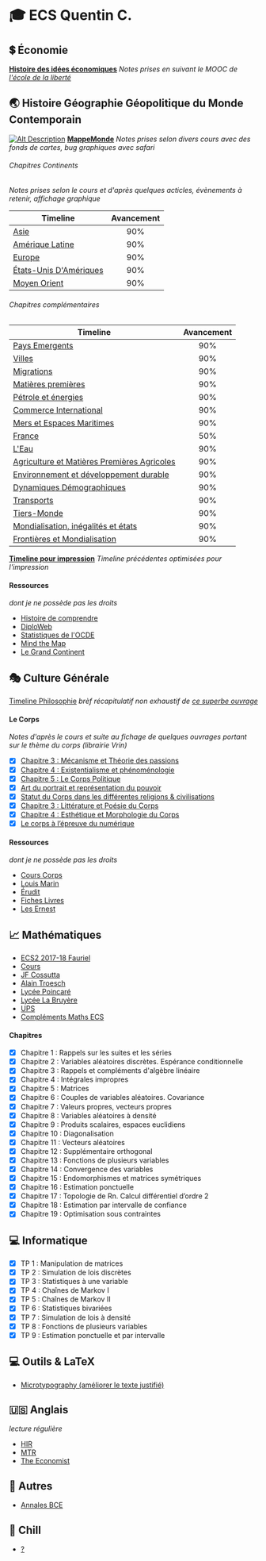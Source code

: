 # :mortar_board: **ECS Quentin C.**

## :heavy_dollar_sign: **Économie**
[__Histoire des idées économiques__](https://tomcattt.github.io/main.pdf)   *Notes prises en suivant le MOOC de [l'école de la liberté](http://www.ecoleliberte.fr/ressource/histoire-des-idees-economiques/)*

## :earth_asia: **Histoire Géographie Géopolitique du Monde Contemporain**
[![Alt Description](https://raw.githubusercontent.com/Tomcattt/Tomcattt.github.io/master/Capture%20d’écran%202018-05-30%20à%2023.07.14.png)](https://realtimeboard.com/app/board/o9J_k0YICf0=/)
[__MappeMonde__](https://realtimeboard.com/app/board/o9J_k0YICf0=/)   *Notes prises selon divers cours avec des fonds de cartes, bug graphiques avec safari*

###### Chapitres Continents
*Notes prises selon le cours et d'après quelques acticles, évènements à retenir, affichage graphique*

| Timeline  | Avancement |
| ------------- | :---: |
| [Asie](https://tomcattt.github.io/asie)  |90%|
| [Amérique Latine](https://tomcattt.github.io/al)|90%|
| [Europe](https://tomcattt.github.io/europe)  |90%|
| [États-Unis D'Amériques](https://tomcattt.github.io/eua)|90%|
| [Moyen Orient](https://tomcattt.github.io/mo)  |90%|	

###### Chapitres complémentaires
| Timeline  | Avancement |
| ------------- | :---: |
| [Pays Emergents](https://tomcattt.github.io/emergents)|90%|
| [Villes](https://tomcattt.github.io/les_villes)  |90%|
| [Migrations](https://tomcattt.github.io/migration)  |90%|
| [Matières premières](https://tomcattt.github.io/mpremieres)|90%|
| [Pétrole et énergies](https://tomcattt.github.io/petrole_et_energie)|90%|
| [Commerce International](https://tomcattt.github.io/com)|90%|
| [Mers et Espaces Maritimes](https://tomcattt.github.io/mers)|90%|
| [France](https://tomcattt.github.io/france)|50%|
| [L'Eau](https://tomcattt.github.io/eau)  | 90%  |
| [Agriculture et Matières Premières Agricoles](https://tomcattt.github.io/agriculture) | 90% |
| [Environnement et développement durable](https://tomcattt.github.io/devdurable)  | 90%  |
| [Dynamiques Démographiques](https://tomcattt.github.io/demographie)  | 90%  |
| [Transports](https://tomcattt.github.io/trs)  | 90% |
| [Tiers-Monde](https://tomcattt.github.io/tm) | 90%  |
| [Mondialisation, inégalités et états](https://tomcattt.github.io/mond_et_ine)  | 90%  |
| [Frontières et Mondialisation](https://tomcattt.github.io/frontieres)| 90%  |	

[__Timeline pour impression__](https://github.com/Tomcattt/Tomcattt.github.io/tree/master/print)   *Timeline précédentes optimisées pour l'impression*

#### **Ressources**
*dont je ne possède pas les droits*
* [Histoire de comprendre](https://www.dailymotion.com/playlist/x1sh0p)
* [DiploWeb](https://www.diploweb.com)
* [Statistiques de l'OCDE](https://data.oecd.org/fr/)
* [Mind the Map](http://mindthemap.fr)
* [Le Grand Continent](https://legrandcontinent.eu)

## :performing_arts: **Culture Générale**
[Timeline Philosophie](https://tomcattt.github.io/philosophie) *brèf récapitulatif non exhaustif de [ce superbe ouvrage](https://www.editions-ellipses.fr/product_info.php?products_id=6285)*

#### Le Corps   
*Notes d'après le cours et suite au fichage de quelques ouvrages portant sur le thème du corps (librairie Vrin)*
* [X] [Chapitre 3 : Mécanisme et Théorie des passions](https://tomcattt.github.io/MECANISME_ET_THEORIE_DES_PASSIONS.pdf)
* [X] [Chapitre 4 : Existentialisme et phénoménologie](http://tomcattt.github.io/CHAPITRE_4_EXISTENTIALISME_ET_PHENOMENOLOGIE.pdf)
* [X] [Chapitre 5 : Le Corps Politique](https://tomcattt.github.io/LE_CORPS_POLITIQUE.pdf)
* [X] [Art du portrait et représentation du pouvoir](https://tomcattt.github.io/Art_du_Portrait_et_Representation_du_Pouvoir.pdf)
* [X] [Statut du Corps dans les différentes religions & civilisations](https://tomcattt.github.io/ILLUSTRATIONS_INTRODUCTION.pdf)
* [X] [Chapitre 3 : Littérature et Poésie du Corps](https://tomcattt.github.io/ILLUSTRATIONS_CHAPITRE_3_LITTERATURE_ET_POESIE_DU_CORPS.pdf)
* [X] [Chapitre 4 : Esthétique et Morphologie du Corps](https://tomcattt.github.io/ILLUSTRATIONS_CHAPITRE_4_ESTHETIQUE_ET_MORPHOLOGIE_DU_CORPS.pdf)
* [X] [Le corps à l’épreuve du numérique](https://tomcattt.github.io/SENEVE_A_LEPREUVE_DU_NUMERIQUE.pdf)

#### **Ressources**   
*dont je ne possède pas les droits*
* [Cours Corps](http://www.ac-grenoble.fr/PhiloSophie/old2/articles.php?lng=fr&pg=4018)
* [Louis Marin](http://www.louismarin.fr/spip.php?article25)
* [Érudit](https://www.erudit.org/fr/)
* [Fiches Livres](http://appli6.hec.fr/amo/)
* [Les Ernest](http://www.les-ernest.fr)

## :chart_with_upwards_trend: **Mathématiques**
* [ECS2 2017-18 Fauriel](http://ecs2-fauriel.fr/public/Cours/Integrale.pdf)
* [Cours](http://ecs2-fauriel.fr//index.php?pages/Cours)
* [JF Cossutta](http://jfcossutta.lycee-berthelot.fr)
* [Alain Troesch](http://alain.troesch.free.fr/index2012.html)
* [Lycée Poincaré](http://ecs2poincare.free.fr/index_cours_exos.html)
* [Lycée La Bruyère](http://www.rblld.fr/ecs2lb/index.php/2017-2018/td)
* [UPS](https://concours-maths-cpge.fr)
* [Compléments Maths ECS](https://fr.wikiversity.org/wiki/Complément_de_mathématiques_pour_prépa_HEC)

#### Chapitres
- [x] Chapitre 1 : Rappels sur les suites et les séries
- [x] Chapitre 2 : Variables aléatoires discrètes. Espérance conditionnelle
- [x] Chapitre 3 : Rappels et compléments d'algèbre linéaire
- [x] Chapitre 4 : Intégrales impropres
- [x] Chapitre 5 : Matrices
- [x] Chapitre 6 : Couples de variables aléatoires. Covariance
- [x] Chapitre 7 : Valeurs propres, vecteurs propres
- [x] Chapitre 8 : Variables aléatoires à densité
- [x] Chapitre 9 : Produits scalaires, espaces euclidiens
- [x] Chapitre 10 : Diagonalisation
- [x] Chapitre 11 : Vecteurs aléatoires
- [x] Chapitre 12 : Supplémentaire orthogonal
- [x] Chapitre 13 : Fonctions de plusieurs variables
- [x] Chapitre 14 : Convergence des variables
- [x] Chapitre 15 : Endomorphismes et matrices symétriques
- [x] Chapitre 16 : Estimation ponctuelle
- [x] Chapitre 17 : Topologie de Rn. Calcul différentiel d’ordre 2
- [X] Chapitre 18 : Estimation par intervalle de confiance
- [X] Chapitre 19 : Optimisation sous contraintes

## :computer: Informatique
- [x] TP 1 : Manipulation de matrices
- [x] TP 2 : Simulation de lois discrètes
- [X] TP 3 : Statistiques à une variable
- [X] TP 4 : Chaînes de Markov I
- [X] TP 5 : Chaînes de Markov II
- [X] TP 6 : Statistiques bivariées
- [X] TP 7 : Simulation de lois à densité
- [X] TP 8 : Fonctions de plusieurs variables
- [X] TP 9 : Estimation ponctuelle et par intervalle

## :computer: Outils & LaTeX
* [Microtypography (améliorer le texte justifié)](https://www.wikiwand.com/en/Microtypography)

## :us: **Anglais**
*lecture régulière*
* [HIR](http://hir.harvard.edu)
* [MTR](https://www.technologyreview.com/the-download/)
* [The Economist](https://www.economist.com)

## :blue_book: **Autres**
* [Annales BCE](https://www.iscparis.com/admissions-isc-paris/master-grande-ecole/classes-preparatoires/preparations-aux-ecrits/annales/)

## :musical_note: **Chill**
* [?](https://youtu.be/PPQzctf_wIk)
